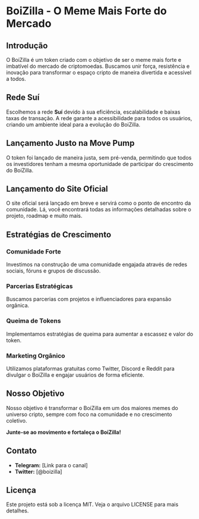 # BoiZilla - O Meme Mais Forte do Mercado

## Introdução

O BoiZilla é um token criado com o objetivo de ser o meme mais forte e imbatível do mercado de criptomoedas. Buscamos unir força, resistência e inovação para transformar o espaço cripto de maneira divertida e acessível a todos.

## Rede Suí

Escolhemos a rede **Suí** devido à sua eficiência, escalabilidade e baixas taxas de transação. A rede garante a acessibilidade para todos os usuários, criando um ambiente ideal para a evolução do BoiZilla.

## Lançamento Justo na Move Pump

O token foi lançado de maneira justa, sem pré-venda, permitindo que todos os investidores tenham a mesma oportunidade de participar do crescimento do BoiZilla.

## Lançamento do Site Oficial

O site oficial será lançado em breve e servirá como o ponto de encontro da comunidade. Lá, você encontrará todas as informações detalhadas sobre o projeto, roadmap e muito mais.

## Estratégias de Crescimento

### Comunidade Forte

Investimos na construção de uma comunidade engajada através de redes sociais, fóruns e grupos de discussão.

### Parcerias Estratégicas

Buscamos parcerias com projetos e influenciadores para expansão orgânica.

### Queima de Tokens

Implementamos estratégias de queima para aumentar a escassez e valor do token.

### Marketing Orgânico

Utilizamos plataformas gratuitas como Twitter, Discord e Reddit para divulgar o BoiZilla e engajar usuários de forma eficiente.

## Nosso Objetivo

Nosso objetivo é transformar o BoiZilla em um dos maiores memes do universo cripto, sempre com foco na comunidade e no crescimento coletivo.

**Junte-se ao movimento e fortaleça o BoiZilla!**

## Contato

- **Telegram:** [Link para o canal]
- **Twitter:** [@boizilla]

## Licença

Este projeto está sob a licença MIT. Veja o arquivo LICENSE para mais detalhes.

